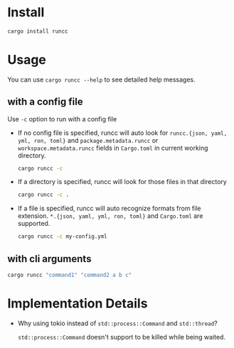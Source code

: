 # Install

```sh
cargo install runcc
```

# Usage

You can use `cargo runcc --help` to see detailed help messages.

## with a config file

Use `-c` option to run with a config file

- If no config file is specified, runcc will auto look for `runcc.{json, yaml, yml, ron, toml}`
  and `package.metadata.runcc` or `workspace.metadata.runcc` fields in `Cargo.toml`
  in current working directory.

  ```sh
  cargo runcc -c
  ```

- If a directory is specified, runcc will look for those files in that directory

  ```sh
  cargo runcc -c .
  ```

- If a file is specified, runcc will auto recognize formats from file extension.
  `*.{json, yaml, yml, ron, toml}` and `Cargo.toml` are supported.

  ```sh
  cargo runcc -c my-config.yml
  ```

## with cli arguments

```sh
cargo runcc "command1" "command2 a b c"
```

# Implementation Details

- Why using tokio instead of `std::process::Command` and `std::thread`?

  `std::process::Command` doesn't support to be killed while being waited.
